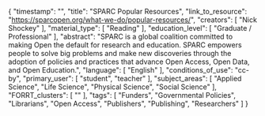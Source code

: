 {
    "timestamp": "",
    "title": "SPARC Popular Resources",
    "link_to_resource": "https://sparcopen.org/what-we-do/popular-resources/",
    "creators": [
        "Nick Shockey"
    ],
    "material_type": [
        "Reading"
    ],
    "education_level": [
        "Graduate / Professional"
    ],
    "abstract": "SPARC is a global coalition committed to making Open the default for research and education. SPARC empowers people to solve big problems and make new discoveries through the adoption of policies and practices that advance Open Access, Open Data, and Open Education.",
    "language": [
        "English"
    ],
    "conditions_of_use": "cc-by",
    "primary_user": [
        "student",
        "teacher"
    ],
    "subject_areas": [
        "Applied Science",
        "Life Science",
        "Physical Science",
        "Social Science"
    ],
    "FORRT_clusters": [
        ""
    ],
    "tags": [
        "Funders",
        "Governmental Policies",
        "Librarians",
        "Open Access",
        "Publishers",
        "Publishing",
        "Researchers"
    ]
}